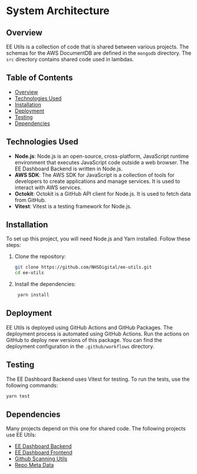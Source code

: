 # System Architecture

## Overview

EE Utils is a collection of code that is shared between various projects. The schemas for the AWS DocumentDB are defined in the `mongodb` directory. The `src` directory contains shared code used in lambdas.

## Table of Contents

- [Overview](#overview)
- [Technologies Used](#technologies-used)
- [Installation](#installation)
- [Deployment](#deployment)
- [Testing](#testing)
- [Dependencies](#dependencies)

## Technologies Used

- **Node.js**: Node.js is an open-source, cross-platform, JavaScript runtime environment that executes JavaScript code outside a web browser. The EE Dashboard Backend is written in Node.js.
- **AWS SDK**: The AWS SDK for JavaScript is a collection of tools for developers to create applications and manage services. It is used to interact with AWS services.
- **Octokit**: Octokit is a GitHub API client for Node.js. It is used to fetch data from GitHub.
- **Vitest**: Vitest is a testing framework for Node.js.

## Installation

To set up this project, you will need Node.js and Yarn installed. Follow these steps:

1. Clone the repository:

   ```sh
   git clone https://github.com/NHSDigital/ee-utils.git
   cd ee-utils
   ```

2. Install the dependencies:

   ```sh
    yarn install
   ```

## Deployment

EE Utils is deployed using GitHub Actions and GitHub Packages. The deployment process is automated using GitHub Actions. Run the actions on GitHub to deploy new versions of this package. You can find the deployment configuration in the `.github/workflows` directory.

## Testing

The EE Dashboard Backend uses Vitest for testing. To run the tests, use the following commands:

```sh
yarn test
```

## Dependencies

Many projects depend on this one for shared code. The following projects use EE Utils:

- [EE Dashboard Backend](https://github.com/NHSDigital/ee-dashboard-backend)
- [EE Dashboard Frontend](https://github.com/NHSDigital/ee-dashboard-frontend)
- [Github Scanning Utils](https://github.com/NHSDigital/github-scanning-utils)
- [Repo Meta Data](https://github.com/NHSDigital/repo-meta-data)
